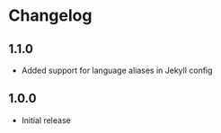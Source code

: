 # Changelog

## 1.1.0
- Added support for language aliases in Jekyll config

## 1.0.0
- Initial release
